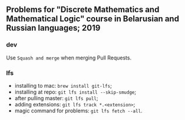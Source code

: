 ## Problems for "Discrete Mathematics and Mathematical Logic" course in Belarusian and Russian languages; 2019

### dev

Use `Squash and merge` when merging Pull Requests.

### lfs 

- installing to mac: `brew install git-lfs`;
- installing at repo: `git lfs install --skip-smudge`;
- after pulling master: `git lfs pull`;
- adding extensions: `git lfs track *.<extension>`;
- magic command for problems: `git lfs fetch --all`.
